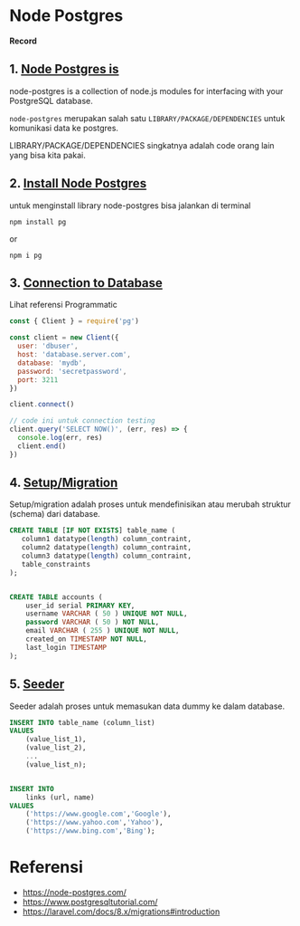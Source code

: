 # Node Postgres

**Record**

## 1. [Node Postgres is](https://node-postgres.com/)
node-postgres is a collection of node.js modules for interfacing with your PostgreSQL database.

`node-postgres` merupakan salah satu `LIBRARY/PACKAGE/DEPENDENCIES` untuk komunikasi data ke postgres.

LIBRARY/PACKAGE/DEPENDENCIES singkatnya adalah code orang lain yang bisa kita pakai.

## 2. [Install Node Postgres](https://node-postgres.com/)
untuk menginstall library node-postgres bisa jalankan di terminal 

```npm install pg```

or

```npm i pg```


## 3. [Connection to Database](https://node-postgres.com/features/connecting)
Lihat referensi Programmatic
```js
const { Client } = require('pg')

const client = new Client({
  user: 'dbuser',
  host: 'database.server.com',
  database: 'mydb',
  password: 'secretpassword',
  port: 3211
})

client.connect()

// code ini untuk connection testing
client.query('SELECT NOW()', (err, res) => {
  console.log(err, res)
  client.end()
})
```


## 4. [Setup/Migration](https://www.postgresqltutorial.com/postgresql-create-table/)
Setup/migration adalah proses untuk mendefinisikan atau merubah struktur (schema) dari database.

```sql
CREATE TABLE [IF NOT EXISTS] table_name (
   column1 datatype(length) column_contraint,
   column2 datatype(length) column_contraint,
   column3 datatype(length) column_contraint,
   table_constraints
);


CREATE TABLE accounts (
	user_id serial PRIMARY KEY,
	username VARCHAR ( 50 ) UNIQUE NOT NULL,
	password VARCHAR ( 50 ) NOT NULL,
	email VARCHAR ( 255 ) UNIQUE NOT NULL,
	created_on TIMESTAMP NOT NULL,
    last_login TIMESTAMP 
);
```
## 5. [Seeder](https://www.postgresqltutorial.com/postgresql-insert-multiple-rows/)
Seeder adalah proses untuk memasukan data dummy ke dalam database.

```sql 
INSERT INTO table_name (column_list)
VALUES
    (value_list_1),
    (value_list_2),
    ...
    (value_list_n);


INSERT INTO 
    links (url, name)
VALUES
    ('https://www.google.com','Google'),
    ('https://www.yahoo.com','Yahoo'),
    ('https://www.bing.com','Bing');
```

# Referensi 
- https://node-postgres.com/
- https://www.postgresqltutorial.com/
- https://laravel.com/docs/8.x/migrations#introduction
